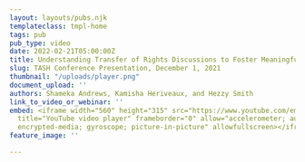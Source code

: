 ```yaml
---
layout: layouts/pubs.njk
templateclass: tmpl-home
tags: pub
pub_type: video
date: 2022-02-21T05:00:00Z
title: Understanding Transfer of Rights Discussions to Foster Meaningful Systems Change
slug: TASH Conference Presentation, December 1, 2021
thumbnail: "/uploads/player.png"
document_upload: ''
authors: Shameka Andrews, Kamisha Heriveaux, and Hezzy Smith
link_to_video_or_webinar: ''
embed: <iframe width="560" height="315" src="https://www.youtube.com/embed/b69WSVign7E"
  title="YouTube video player" frameborder="0" allow="accelerometer; autoplay; clipboard-write;
  encrypted-media; gyroscope; picture-in-picture" allowfullscreen></iframe>
feature_image: ''

---
```

